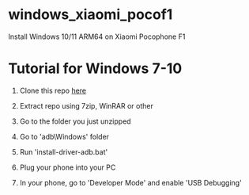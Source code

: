 # windows_xiaomi_pocof1
Install Windows 10/11 ARM64 on Xiaomi Pocophone F1

# Tutorial for Windows 7-10
1. Clone this repo [here](https://github.com/KhanhNguyen9872/ddos_python3/archive/refs/heads/main.zip)

2. Extract repo using 7zip, WinRAR or other

3. Go to the folder you just unzipped

4. Go to 'adb\Windows' folder

5. Run 'install-driver-adb.bat'

6. Plug your phone into your PC

7. In your phone, go to 'Developer Mode' and enable 'USB Debugging'